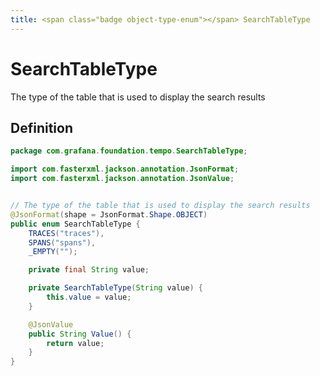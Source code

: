 ```yaml
---
title: <span class="badge object-type-enum"></span> SearchTableType
---
```

# <span class="badge object-type-enum"></span> SearchTableType

The type of the table that is used to display the search results

## Definition

```java
package com.grafana.foundation.tempo.SearchTableType;

import com.fasterxml.jackson.annotation.JsonFormat;
import com.fasterxml.jackson.annotation.JsonValue;


// The type of the table that is used to display the search results
@JsonFormat(shape = JsonFormat.Shape.OBJECT)
public enum SearchTableType {
    TRACES("traces"),
    SPANS("spans"),
    _EMPTY("");

    private final String value;

    private SearchTableType(String value) {
        this.value = value;
    }

    @JsonValue
    public String Value() {
        return value;
    }
}

```
